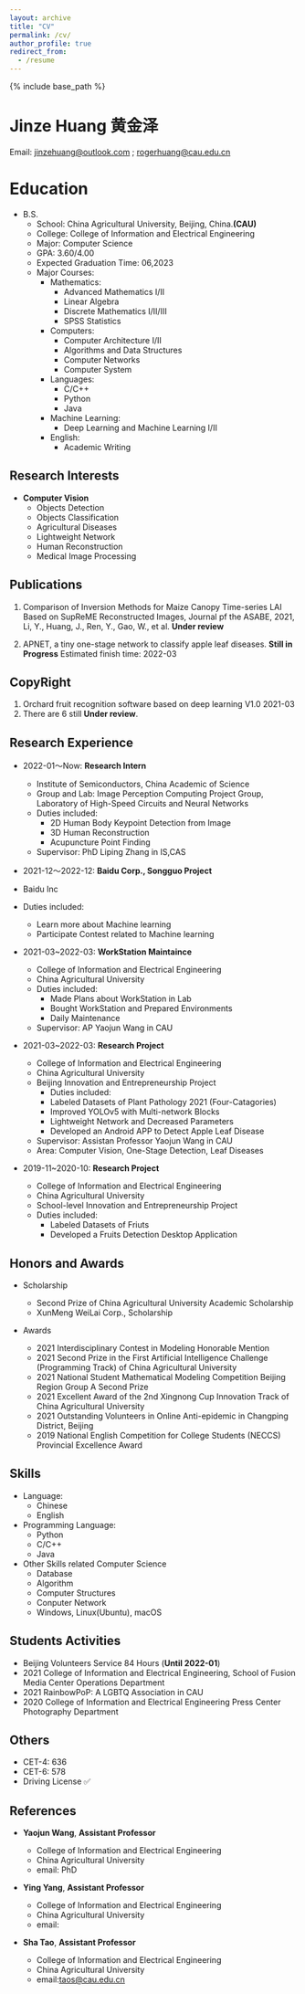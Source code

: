 ```yaml
---
layout: archive
title: "CV"
permalink: /cv/
author_profile: true
redirect_from:
  - /resume
---
```


{% include base_path %}

Jinze Huang 黄金泽
=====

Email: jinzehuang@outlook.com ; rogerhuang@cau.edu.cn


Education
=====
* B.S.
    * School: China Agricultural University, Beijing, China.**(CAU)**
    * College: College of Information and Electrical Engineering
    * Major: Computer Science
    * GPA: 3.60/4.00
    * Expected Graduation Time: 06,2023
    * Major Courses:
      * Mathematics:
        * Advanced Mathematics I/II
        * Linear Algebra
        * Discrete Mathematics I/II/III
        * SPSS Statistics
      * Computers:
        * Computer Architecture I/II
        * Algorithms and Data Structures 
        * Computer Networks
        * Computer System
      * Languages: 
        * C/C++
        * Python
        * Java
      * Machine Learning:
        * Deep Learning and Machine Learning I/II
      * English:
        * Academic Writing

Research Interests
-----
* **Computer Vision**
  * Objects Detection
  * Objects Classification
  * Agricultural Diseases 
  * Lightweight Network
  * Human Reconstruction
  * Medical Image Processing

Publications
-----
1. Comparison of Inversion Methods for Maize Canopy Time-series LAI Based on SupReME Reconstructed Images, Journal pf the ASABE, 2021, Li, Y., Huang, J., Ren, Y., Gao, W., et al. **Under review**

2. APNET, a tiny one-stage network to classify apple leaf diseases. **Still in Progress** Estimated finish time: 2022-03
  
CopyRight
-----
1. Orchard fruit recognition software based on deep learning V1.0 2021-03
2. There are 6 still **Under review**. 

Research Experience
-----
* 2022-01～Now: **Research Intern**
  * Institute of Semiconductors, China Academic of Science
  * Group and Lab: Image Perception Computing Project Group, Laboratory of High-Speed Circuits and Neural Networks
  * Duties included: 
    * 2D Human Body Keypoint Detection from Image
    * 3D Human Reconstruction 
    * Acupuncture Point Finding
  * Supervisor: PhD Liping Zhang in IS,CAS

* 2021-12～2022-12: **Baidu Corp., Songguo Project**
* Baidu Inc
* Duties included:
    * Learn more about Machine learning
    * Participate Contest related to Machine learning


* 2021-03~2022-03: **WorkStation Maintaince**
  * College of Information and Electrical Engineering
  * China Agricultural University
  * Duties included: 
    * Made Plans about WorkStation in Lab
    * Bought WorkStation and Prepared Environments
    * Daily Maintenance
  * Supervisor: AP Yaojun Wang in CAU

* 2021-03~2022-03: **Research Project**
  * College of Information and Electrical Engineering
  * China Agricultural University
  * Beijing Innovation and Entrepreneurship Project
    * Duties included: 
    * Labeled Datasets of Plant Pathology 2021 (Four-Catagories)
    * Improved YOLOv5 with Multi-network Blocks
    * Lightweight Network and Decreased Parameters
    * Developed an Android APP to Detect Apple Leaf Disease 
  * Supervisor: Assistan Professor Yaojun Wang in CAU
  * Area: Computer Vision, One-Stage Detection, Leaf Diseases

* 2019-11~2020-10: **Research Project**
  * College of Information and Electrical Engineering
  * China Agricultural University
  * School-level Innovation and Entrepreneurship Project
  * Duties included: 
    * Labeled Datasets of Friuts
    * Developed a Fruits Detection Desktop Application 

Honors and Awards
-----
* Scholarship
  * Second Prize of China Agricultural University Academic Scholarship 
  * XunMeng WeiLai Corp., Scholarship 

* Awards
  * 2021 Interdisciplinary Contest in Modeling Honorable Mention
  * 2021 Second Prize in the First Artificial Intelligence Challenge (Programming Track) of China Agricultural University
  * 2021 National Student Mathematical Modeling Competition Beijing Region Group A Second Prize
  * 2021 Excellent Award of the 2nd Xingnong Cup Innovation Track of China Agricultural University
  * 2021 Outstanding Volunteers in Online Anti-epidemic in Changping District, Beijing
  * 2019 National English Competition for College Students (NECCS) Provincial Excellence Award

Skills
-----
* Language:
  * Chinese
  * English 
* Programming Language:
  * Python
  * C/C++
  * Java
* Other Skills related Computer Science 
  * Database
  * Algorithm
  * Computer Structures
  * Conputer Network
  * Windows, Linux(Ubuntu), macOS

Students Activities
-----
* Beijing Volunteers Service 84 Hours (**Until 2022-01**)
* 2021 College of Information and Electrical Engineering, School of Fusion Media Center Operations Department
* 2021 RainbowPoP: A LGBTQ Association in CAU
* 2020 College of Information and Electrical Engineering Press Center Photography Department

Others
-----
* CET-4: 636
* CET-6: 578
* Driving License ✅

References
-----
* **Yaojun Wang**, **Assistant Professor**
  * College of Information and Electrical Engineering
  * China Agricultural University
  * email: PhD

* **Ying Yang**, **Assistant Professor**
  * College of Information and Electrical Engineering
  * China Agricultural University
  * email:

* **Sha Tao**, **Assistant Professor**
  * College of Information and Electrical Engineering
  * China Agricultural University
  * email:taos@cau.edu.cn